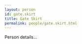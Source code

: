 ```yaml
---
layout: person
id: gate.skirt
title: Gate Skirt
permalink: people/gate.skirt.html
---
```


Person details...